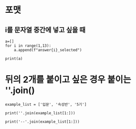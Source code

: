 # 포맷
## i를 문자열 중간에 넣고 싶을 때
```python3
a=[]
for i in range(1,13):
    a.append(f"answer{i}_selected")
    
print(a)
```


# 뒤의 2개를 붙이고 싶은 경우 붙이는 ''.join()
```python3
example_list = ['입문', '속성반', '5기']

print(''.join(example_list[1:]))

print('--'.join(example_list[1:]))
```
